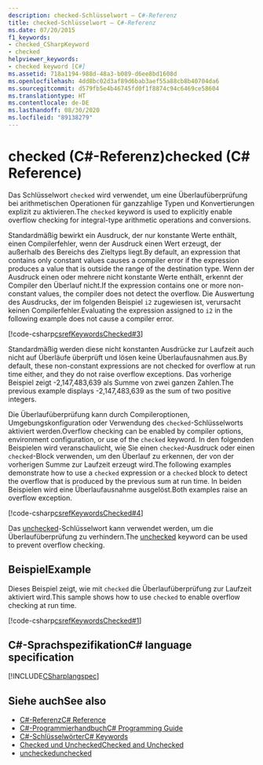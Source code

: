 ```yaml
---
description: checked-Schlüsselwort – C#-Referenz
title: checked-Schlüsselwort – C#-Referenz
ms.date: 07/20/2015
f1_keywords:
- checked_CSharpKeyword
- checked
helpviewer_keywords:
- checked keyword [C#]
ms.assetid: 718a1194-988d-48a3-b089-d6ee8bd1608d
ms.openlocfilehash: 4dd8bc02d3af89d6bab3aef55a88cb8b40704da6
ms.sourcegitcommit: d579fb5e4b46745fd0f1f8874c94c6469ce58604
ms.translationtype: HT
ms.contentlocale: de-DE
ms.lasthandoff: 08/30/2020
ms.locfileid: "89138279"
---
```

# <a name="checked-c-reference"></a><span data-ttu-id="58ac6-103">checked (C#-Referenz)</span><span class="sxs-lookup"><span data-stu-id="58ac6-103">checked (C# Reference)</span></span>

<span data-ttu-id="58ac6-104">Das Schlüsselwort `checked` wird verwendet, um eine Überlaufüberprüfung bei arithmetischen Operationen für ganzzahlige Typen und Konvertierungen explizit zu aktivieren.</span><span class="sxs-lookup"><span data-stu-id="58ac6-104">The `checked` keyword is used to explicitly enable overflow checking for integral-type arithmetic operations and conversions.</span></span>

<span data-ttu-id="58ac6-105">Standardmäßig bewirkt ein Ausdruck, der nur konstante Werte enthält, einen Compilerfehler, wenn der Ausdruck einen Wert erzeugt, der außerhalb des Bereichs des Zieltyps liegt.</span><span class="sxs-lookup"><span data-stu-id="58ac6-105">By default, an expression that contains only constant values causes a compiler error if the expression produces a value that is outside the range of the destination type.</span></span> <span data-ttu-id="58ac6-106">Wenn der Ausdruck einen oder mehrere nicht konstante Werte enthält, erkennt der Compiler den Überlauf nicht.</span><span class="sxs-lookup"><span data-stu-id="58ac6-106">If the expression contains one or more non-constant values, the compiler does not detect the overflow.</span></span> <span data-ttu-id="58ac6-107">Die Auswertung des Ausdrucks, der im folgenden Beispiel `i2` zugewiesen ist, verursacht keinen Compilerfehler.</span><span class="sxs-lookup"><span data-stu-id="58ac6-107">Evaluating the expression assigned to `i2` in the following example does not cause a compiler error.</span></span>

[!code-csharp[csrefKeywordsChecked#3](~/samples/snippets/csharp/VS_Snippets_VBCSharp/csrefKeywordsChecked/CS/csrefKeywordsChecked.cs#3)]

<span data-ttu-id="58ac6-108">Standardmäßig werden diese nicht konstanten Ausdrücke zur Laufzeit auch nicht auf Überläufe überprüft und lösen keine Überlaufausnahmen aus.</span><span class="sxs-lookup"><span data-stu-id="58ac6-108">By default, these non-constant expressions are not checked for overflow at run time either, and they do not raise overflow exceptions.</span></span> <span data-ttu-id="58ac6-109">Das vorherige Beispiel zeigt -2,147,483,639 als Summe von zwei ganzen Zahlen.</span><span class="sxs-lookup"><span data-stu-id="58ac6-109">The previous example displays -2,147,483,639 as the sum of two positive integers.</span></span>

<span data-ttu-id="58ac6-110">Die Überlaufüberprüfung kann durch Compileroptionen, Umgebungskonfiguration oder Verwendung des `checked`-Schlüsselworts aktiviert werden.</span><span class="sxs-lookup"><span data-stu-id="58ac6-110">Overflow checking can be enabled by compiler options, environment configuration, or use of the `checked` keyword.</span></span> <span data-ttu-id="58ac6-111">In den folgenden Beispielen wird veranschaulicht, wie Sie einen `checked`-Ausdruck oder einen `checked`-Block verwenden, um den Überlauf zu erkennen, der von der vorherigen Summe zur Laufzeit erzeugt wird.</span><span class="sxs-lookup"><span data-stu-id="58ac6-111">The following examples demonstrate how to use a `checked` expression or a `checked` block to detect the overflow that is produced by the previous sum at run time.</span></span> <span data-ttu-id="58ac6-112">In beiden Beispielen wird eine Überlaufausnahme ausgelöst.</span><span class="sxs-lookup"><span data-stu-id="58ac6-112">Both examples raise an overflow exception.</span></span>

[!code-csharp[csrefKeywordsChecked#4](~/samples/snippets/csharp/VS_Snippets_VBCSharp/csrefKeywordsChecked/CS/csrefKeywordsChecked.cs#4)]

<span data-ttu-id="58ac6-113">Das [unchecked](./unchecked.md)-Schlüsselwort kann verwendet werden, um die Überlaufüberprüfung zu verhindern.</span><span class="sxs-lookup"><span data-stu-id="58ac6-113">The [unchecked](./unchecked.md) keyword can be used to prevent overflow checking.</span></span>

## <a name="example"></a><span data-ttu-id="58ac6-114">Beispiel</span><span class="sxs-lookup"><span data-stu-id="58ac6-114">Example</span></span>

<span data-ttu-id="58ac6-115">Dieses Beispiel zeigt, wie mit `checked` die Überlaufüberprüfung zur Laufzeit aktiviert wird.</span><span class="sxs-lookup"><span data-stu-id="58ac6-115">This sample shows how to use `checked` to enable overflow checking at run time.</span></span>

[!code-csharp[csrefKeywordsChecked#1](~/samples/snippets/csharp/VS_Snippets_VBCSharp/csrefKeywordsChecked/CS/csrefKeywordsChecked.cs#1)]

## <a name="c-language-specification"></a><span data-ttu-id="58ac6-116">C#-Sprachspezifikation</span><span class="sxs-lookup"><span data-stu-id="58ac6-116">C# language specification</span></span>

[!INCLUDE[CSharplangspec](~/includes/csharplangspec-md.md)]

## <a name="see-also"></a><span data-ttu-id="58ac6-117">Siehe auch</span><span class="sxs-lookup"><span data-stu-id="58ac6-117">See also</span></span>

- [<span data-ttu-id="58ac6-118">C#-Referenz</span><span class="sxs-lookup"><span data-stu-id="58ac6-118">C# Reference</span></span>](../index.md)
- [<span data-ttu-id="58ac6-119">C#-Programmierhandbuch</span><span class="sxs-lookup"><span data-stu-id="58ac6-119">C# Programming Guide</span></span>](../../programming-guide/index.md)
- [<span data-ttu-id="58ac6-120">C#-Schlüsselwörter</span><span class="sxs-lookup"><span data-stu-id="58ac6-120">C# Keywords</span></span>](./index.md)
- [<span data-ttu-id="58ac6-121">Checked und Unchecked</span><span class="sxs-lookup"><span data-stu-id="58ac6-121">Checked and Unchecked</span></span>](./checked-and-unchecked.md)
- [<span data-ttu-id="58ac6-122">unchecked</span><span class="sxs-lookup"><span data-stu-id="58ac6-122">unchecked</span></span>](./unchecked.md)
